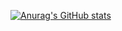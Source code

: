 [![Anurag's GitHub stats](https://github-readme-stats.vercel.app/api?username=aadamdemian)](https://github.com/anuraghazra/github-readme-stats)
